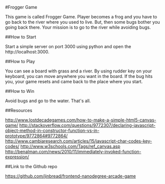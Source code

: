 #Frogger Game

This game is called Frogger Game. Player becomes a frog and you have to go back to the river where you used to live. But, then some bugs bother you going back there. Your mission is to go to the river while avoiding bugs. 

##How to Start

Start a simple server on port 3000 using python and open the http://localhost:3000. 

##How to Play

You can see a board with grass and a river. By using rudder key on your keyboard, you can move anywhere you want in the board. If the bug hits you, your game resets and came back to the place where you start. 

##How to Win

Avoid bugs and go to the water. That's all. 

##Resources

http://www.lostdecadegames.com/how-to-make-a-simple-html5-canvas-game/
http://stackoverflow.com/questions/9772307/declaring-javascript-object-method-in-constructor-function-vs-in-prototype/9772864#9772864/
http://www.cambiaresearch.com/articles/15/javascript-char-codes-key-codes/
http://www.w3schools.com/Tags/ref_canvas.asp
http://benalman.com/news/2010/11/immediately-invoked-function-expression/

##Link to the Github repo

https://github.com/jinbread/frontend-nanodegree-arcade-game
